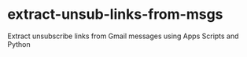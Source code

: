 # extract-unsub-links-from-msgs
Extract unsubscribe links from Gmail messages using Apps Scripts and Python

